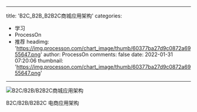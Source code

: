 
---
title: 'B2C_B2B_B2B2C商城应用架构'
categories: 
 - 学习
 - ProcessOn
 - 推荐
headimg: 'https://img.processon.com/chart_image/thumb/60377ba27d9c0872a6955647.png'
author: ProcessOn
comments: false
date: 2022-01-31 07:20:06
thumbnail: 'https://img.processon.com/chart_image/thumb/60377ba27d9c0872a6955647.png'
---

<div>   
<img class="thumb" alt="B2C/B2B/B2B2C商城应用架构" src="https://img.processon.com/chart_image/thumb/60377ba27d9c0872a6955647.png" referrerpolicy="no-referrer">
<p>B2C/B2B/B2B2C 电商应用架构</p>  
</div>
            